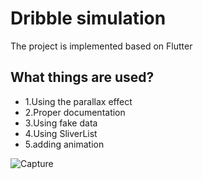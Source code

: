 # Dribble simulation

The project is implemented based on Flutter

## What things are used?

- 1.Using the parallax effect
- 2.Proper documentation
- 3.Using fake data
- 4.Using SliverList
- 5.adding animation
  
![Capture](https://github.com/mahdadi78/-parallax-effect/assets/78992400/e2715392-b473-4339-a7b6-3bbc42ad59c8)

